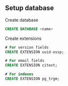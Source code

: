 ## Setup database

Create database

```sql
CREATE DATABASE <name>
```

Create extensions

```sql
# For version fields
CREATE EXTENSION uuid-ossp;

# For email fields
CREATE EXTENSION citext;

# For indexes
CREATE EXTENSION pg_trgm;
```
